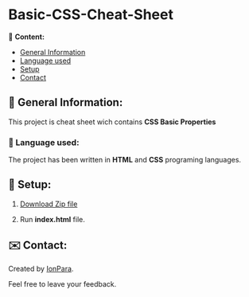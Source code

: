# Basic-CSS-Cheat-Sheet

📃 **Content:**
- [General Information ](#general-Information)
- [Language used](#language-used)
- [Setup](#setup)
- [Contact](#contact)

 ## 📑 General Information:
This project is cheat sheet wich contains **CSS Basic Properties**

### 🔣 Language used:

The project has been written in **HTML** and **CSS** programing languages.

## 📘 Setup:

1. [Download Zip file](https://github.com/IonPara/Basic-CSS-Cheat-Sheet/archive/refs/heads/main.zip)

2. Run **index.html** file.
## ✉️ Contact:
Created by [IonPara](https://github.com/IonPara).

Feel free to leave your feedback.

